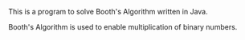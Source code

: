This is a program to solve Booth's Algorithm written in Java. 

Booth's Algorithm is used to enable multiplication of binary numbers.

